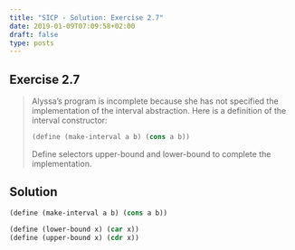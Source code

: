 ```yaml
---
title: "SICP - Solution: Exercise 2.7"
date: 2019-01-09T07:09:58+02:00
draft: false
type: posts
---
```


## Exercise 2.7

> Alyssa’s program is incomplete because she has not specified the implementation of the interval abstraction. Here is a definition of the interval constructor:
> 
> ```scheme
> (define (make-interval a b) (cons a b))
> ```
> 
> Define selectors upper-bound and lower-bound to complete the implementation.

## Solution

```scheme
(define (make-interval a b) (cons a b))

(define (lower-bound x) (car x))
(define (upper-bound x) (cdr x))
```
